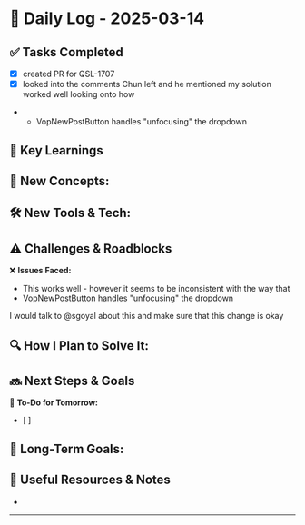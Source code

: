 
# 📝 Daily Log - 2025-03-14

## ✅ Tasks Completed
- [x] created PR for QSL-1707
- [x] looked into the comments Chun left and he mentioned my solution worked well looking onto how 
- - VopNewPostButton handles "unfocusing" the dropdown


## 📖 Key Learnings
📌 **New Concepts:**
-

🛠 **New Tools & Tech:**
-

## ⚠️ Challenges & Roadblocks
❌ **Issues Faced:**
- This works well - however it seems to be inconsistent with the way that 
- VopNewPostButton handles "unfocusing" the dropdown

I would talk to @sgoyal about this and make sure that this change is okay

🔍 **How I Plan to Solve It:**
-

## 🔜 Next Steps & Goals
🎯 **To-Do for Tomorrow:**
- [ ]

📅 **Long-Term Goals:**
-

## 🔗 Useful Resources & Notes
-

---

